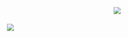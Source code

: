 <img align="right" src="https://visitor-badge.laobi.icu/badge?page_id=Tomin-Joy.ktu-s3-ds-lab">
<h1 align="center">
  <a >
    <img src="https://readme-typing-svg.herokuapp.com/?lines=Hello+amigos+👋;This+repo+contains;s3+ds-lab+Ques;&center=true&size=30">
  </a>
</h1>
